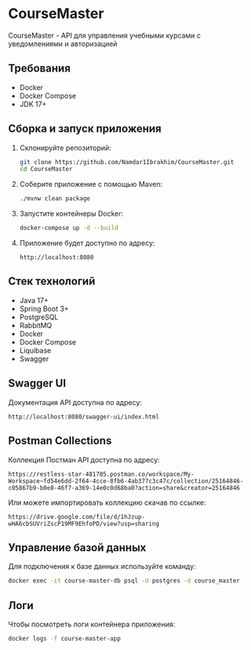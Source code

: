 # CourseMaster

CourseMaster - API для управления учебными курсами с уведомлениями и авторизацией

## Требования
- Docker
- Docker Compose
- JDK 17+

## Сборка и запуск приложения

1. Склонируйте репозиторий:
   ```bash
   git clone https://github.com/Namdar1Ibrakhim/CourseMaster.git
   cd CourseMaster
   ```

2. Соберите приложение с помощью Maven:
   ```bash
   ./mvnw clean package
   ```

3. Запустите контейнеры Docker:
   ```bash
   docker-compose up -d --build
   ```

4. Приложение будет доступно по адресу:
   ```
   http://localhost:8080
   ```

## Стек технологий
- Java 17+
- Spring Boot 3+
- PostgreSQL
- RabbitMQ
- Docker
- Docker Compose
- Liquibase
- Swagger

## Swagger UI
Документация API доступна по адресу:
```
http://localhost:8080/swagger-ui/index.html
```

## Postman Collections
Коллекция Постман API доступна по адресу:
```
https://restless-star-481705.postman.co/workspace/My-Workspace~fd54e6dd-2f64-4cce-8fb6-4ab377c3c47c/collection/25164846-c05867b9-b0e8-46f7-a369-14e0c0d68ba0?action=share&creator=25164846
```
Или можете импортировать коллекцию скачав по ссылке: 
```
https://drive.google.com/file/d/1hJzup-wHA6cbSUVriZscP19MF9EhfoPD/view?usp=sharing
```

## Управление базой данных

Для подключения к базе данных используйте команду:
```bash
docker exec -it course-master-db psql -U postgres -d course_master
```

## Логи
Чтобы посмотреть логи контейнера приложения:
```bash
docker logs -f course-master-app
```

